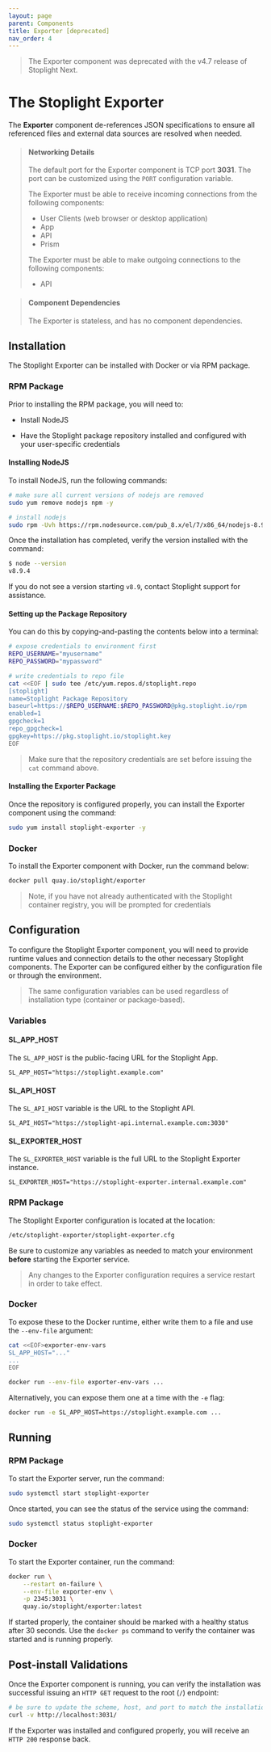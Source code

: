 ```yaml
---
layout: page
parent: Components
title: Exporter [deprecated]
nav_order: 4
---
```


> The Exporter component was deprecated with the v4.7 release of Stoplight Next.

# The Stoplight Exporter

The **Exporter** component de-references JSON specifications to ensure all
referenced files and external data sources are resolved when needed.

> #### Networking Details
>
> The default port for the Exporter component is TCP port **3031**. The port can
> be customized using the `PORT` configuration variable.
>
> The Exporter must be able to receive incoming connections from the following components:
>
> - User Clients (web browser or desktop application)
> - App
> - API
> - Prism
>
> The Exporter must be able to make outgoing connections to the following components:
>
> - API

> #### Component Dependencies
>
> The Exporter is stateless, and has no component dependencies.

## Installation

The Stoplight Exporter can be installed with Docker or via RPM package.

### RPM Package

Prior to installing the RPM package, you will need to:

- Install NodeJS

- Have the Stoplight package repository installed and configured with your user-specific credentials

#### Installing NodeJS

To install NodeJS, run the following commands:

```bash
# make sure all current versions of nodejs are removed
sudo yum remove nodejs npm -y

# install nodejs
sudo rpm -Uvh https://rpm.nodesource.com/pub_8.x/el/7/x86_64/nodejs-8.9.4-1nodesource.x86_64.rpm
```

Once the installation has completed, verify the version installed with the command:

```bash
$ node --version
v8.9.4
```

If you do not see a version starting `v8.9`, contact Stoplight support for assistance.

#### Setting up the Package Repository

You can do this by copying-and-pasting the contents below into a terminal:

```bash
# expose credentials to environment first
REPO_USERNAME="myusername"
REPO_PASSWORD="mypassword"

# write credentials to repo file
cat <<EOF | sudo tee /etc/yum.repos.d/stoplight.repo
[stoplight]
name=Stoplight Package Repository
baseurl=https://$REPO_USERNAME:$REPO_PASSWORD@pkg.stoplight.io/rpm
enabled=1
gpgcheck=1
repo_gpgcheck=1
gpgkey=https://pkg.stoplight.io/stoplight.key
EOF
```

> Make sure that the repository credentials are set before issuing the `cat` command above.

#### Installing the Exporter Package

Once the repository is configured properly, you can install the Exporter component using the command:

```bash
sudo yum install stoplight-exporter -y
```

### Docker

To install the Exporter component with Docker, run the command below:

```bash
docker pull quay.io/stoplight/exporter
```

> Note, if you have not already authenticated with the Stoplight container
> registry, you will be prompted for credentials

## Configuration

To configure the Stoplight Exporter component, you will need to provide runtime
values and connection details to the other necessary Stoplight components. The
Exporter can be configured either by the configuration file or through the
environment.

> The same configuration variables can be used regardless of installation type
> (container or package-based).

### Variables

#### SL_APP_HOST

The `SL_APP_HOST` is the public-facing URL for the Stoplight App.

```
SL_APP_HOST="https://stoplight.example.com"
```

#### SL_API_HOST

The `SL_API_HOST` variable is the URL to the Stoplight API.

```
SL_API_HOST="https://stoplight-api.internal.example.com:3030"
```

#### SL_EXPORTER_HOST

The `SL_EXPORTER_HOST` variable is the full URL to the Stoplight Exporter instance.

```
SL_EXPORTER_HOST="https://stoplight-exporter.internal.example.com"
```

### RPM Package

The Stoplight Exporter configuration is located at the location:

```bash
/etc/stoplight-exporter/stoplight-exporter.cfg
```

Be sure to customize any variables as needed to match your environment
**before** starting the Exporter service.

> Any changes to the Exporter configuration requires a service restart in order
> to take effect.

### Docker

To expose these to the Docker runtime, either write them to a file and use the `--env-file` argument:

```bash
cat <<EOF>exporter-env-vars
SL_APP_HOST="..."
...
EOF

docker run --env-file exporter-env-vars ...
```

Alternatively, you can expose them one at a time with the `-e` flag:

```bash
docker run -e SL_APP_HOST=https://stoplight.example.com ...
```

## Running

### RPM Package

To start the Exporter server, run the command:

```bash
sudo systemctl start stoplight-exporter
```

Once started, you can see the status of the service using the command:

```bash
sudo systemctl status stoplight-exporter
```

### Docker

To start the Exporter container, run the command:

```bash
docker run \
	--restart on-failure \
	--env-file exporter-env \
	-p 2345:3031 \
	quay.io/stoplight/exporter:latest
```

If started properly, the container should be marked with a healthy status after
30 seconds. Use the `docker ps` command to verify the container was started and
is running properly.

## Post-install Validations

Once the Exporter component is running, you can verify the installation was
successful issuing an `HTTP GET` request to the root (`/`) endpoint:

```bash
# be sure to update the scheme, host, and port to match the installation port
curl -v http://localhost:3031/
```

If the Exporter was installed and configured properly, you will receive an `HTTP 200` response back.
